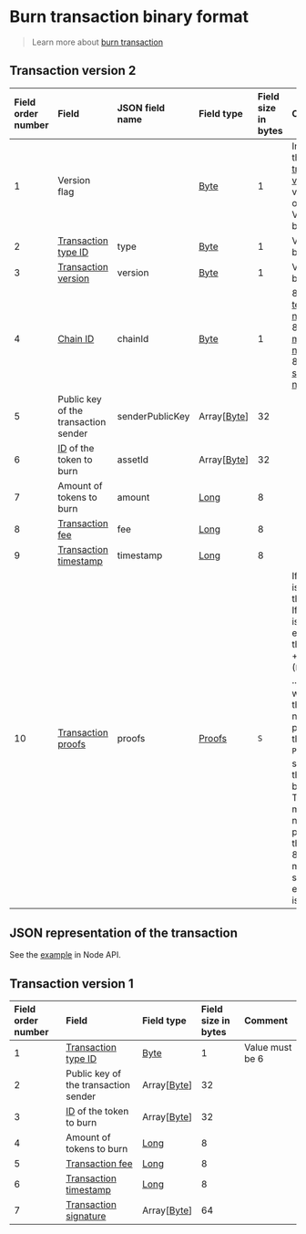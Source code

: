 # Burn transaction binary format

> Learn more about [burn transaction](/blockchain/transaction-type/burn-transaction.md)

## Transaction version 2

| Field order number | Field | JSON field name | Field type | Field size in bytes | Comment |
| :--- | :--- | :--- | :--- | :--- | :--- |
| 1 | Version flag | | [Byte](/blockchain/blockchain/blockchain-data-types.md) | 1 | Indicates the [transaction version](/blockchain/transaction/transaction-version.md) is version 2 or higher.<br>Value must be 0 |
| 2 | [Transaction type ID](/blockchain/transaction-type.md) | type | [Byte](/blockchain/blockchain/blockchain-data-types.md) | 1 | Value must be 6 |
| 3 | [Transaction version](/blockchain/transaction/transaction-version.md) | version | [Byte](/blockchain/blockchain/blockchain-data-types.md) | 1 | Value must be 2 |
| 4 | [Chain ID](/blockchain/blockchain-network/chain-id.md) | chainId | [Byte](/blockchain/blockchain/blockchain-data-types.md) | 1 | 84 — for [test network](/blockchain/blockchain-network/test-network.md)<br>87 — for [main network](/blockchain/blockchain-network/main-network.md)<br>83 — for [stage network](/blockchain/blockchain-network/stage-network.md) |
| 5 | Public key of the transaction sender | senderPublicKey | Array[[Byte](/blockchain/blockchain/blockchain-data-types.md)] | 32 |  |
| 6 | [ID](/blockchain/token/token-id.md) of the token to burn | assetId| Array[[Byte](/blockchain/blockchain/blockchain-data-types.md)] | 32 |  |
| 7 | Amount of tokens to burn | amount | [Long](/blockchain/blockchain/blockchain-data-types.md) | 8 |  |
| 8 | [Transaction fee](/blockchain/transaction/transaction-fee.md) | fee | [Long](/blockchain/blockchain/blockchain-data-types.md) | 8 |  |
| 9 | [Transaction timestamp](/blockchain/transaction/transaction-timestamp.md) | timestamp | [Long](/blockchain/blockchain/blockchain-data-types.md) | 8 |  |
| 10 | [Transaction proofs](/blockchain/transaction/transaction-proof.md) | proofs | [Proofs](/blockchain/transaction/transaction-proof.md) | `S` | If the array is empty, then `S`= 3. <br>If the array is not empty, then `S` = 3 + 2 × `N` + (`P`<sub>1</sub> + `P`<sub>2</sub> + ... + `P`<sub>n</sub>), where `N` is the number of proofs in the array, `P`<sub>n</sub> is the size on `N`-th proof in bytes. <br>The maximum number of proofs in the array is 8. The maximum size of each proof is 64 bytes |

## JSON representation of the transaction

See the [example](https://nodes.wavesplatform.com/transactions/info/csr25XQHT1c965Fg7cY2vJ7XHYVsudPYrUbdaFqgaqL) in Node API.

## Transaction version 1

| Field order number | Field | Field type | Field size in bytes | Comment |
| :--- | :--- | :--- | :--- | :--- |
| 1 | [Transaction type ID](/blockchain/transaction-type.md) | [Byte](/blockchain/blockchain/blockchain-data-types.md) | 1 | Value must be 6 |
| 2 | Public key of the transaction sender | Array[[Byte](/blockchain/blockchain/blockchain-data-types.md)] | 32 |  |
| 3 | [ID](/blockchain/token/token-id.md) of the token to burn | Array[[Byte](/blockchain/blockchain/blockchain-data-types.md)] | 32 |  |
| 4 | Amount of tokens to burn | [Long](/blockchain/blockchain/blockchain-data-types.md) | 8 |  |
| 5 | [Transaction fee](/blockchain/transaction/transaction-fee.md) | [Long](/blockchain/blockchain/blockchain-data-types.md) | 8 |  |
| 6 | [Transaction timestamp](/blockchain/transaction/transaction-timestamp.md) | [Long](/blockchain/blockchain/blockchain-data-types.md) | 8 |  |
| 7 | [Transaction signature](/blockchain/transaction/transaction-signature.md) | Array[[Byte](/blockchain/blockchain/blockchain-data-types.md)] | 64 |  |  |
